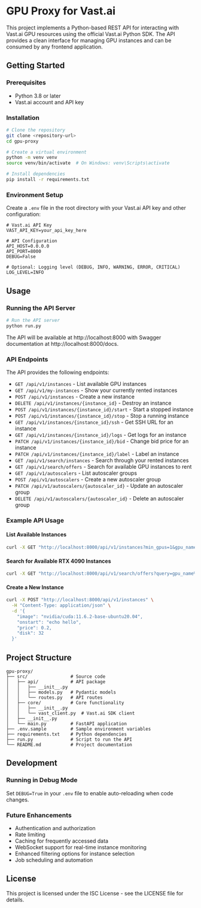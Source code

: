# GPU Proxy for Vast.ai

This project implements a Python-based REST API for interacting with Vast.ai GPU resources using the official Vast.ai Python SDK. The API provides a clean interface for managing GPU instances and can be consumed by any frontend application.

## Getting Started

### Prerequisites

- Python 3.8 or later
- Vast.ai account and API key

### Installation

```bash
# Clone the repository
git clone <repository-url>
cd gpu-proxy

# Create a virtual environment
python -m venv venv
source venv/bin/activate  # On Windows: venv\Scripts\activate

# Install dependencies
pip install -r requirements.txt
```

### Environment Setup

Create a `.env` file in the root directory with your Vast.ai API key and other configuration:

```
# Vast.ai API Key
VAST_API_KEY=your_api_key_here

# API Configuration
API_HOST=0.0.0.0
API_PORT=8000
DEBUG=False

# Optional: Logging level (DEBUG, INFO, WARNING, ERROR, CRITICAL)
LOG_LEVEL=INFO
```

## Usage

### Running the API Server

```bash
# Run the API server
python run.py
```

The API will be available at http://localhost:8000 with Swagger documentation at http://localhost:8000/docs.

### API Endpoints

The API provides the following endpoints:

- `GET /api/v1/instances` - List available GPU instances
- `GET /api/v1/my-instances` - Show your currently rented instances
- `POST /api/v1/instances` - Create a new instance
- `DELETE /api/v1/instances/{instance_id}` - Destroy an instance
- `POST /api/v1/instances/{instance_id}/start` - Start a stopped instance
- `POST /api/v1/instances/{instance_id}/stop` - Stop a running instance
- `GET /api/v1/instances/{instance_id}/ssh` - Get SSH URL for an instance
- `GET /api/v1/instances/{instance_id}/logs` - Get logs for an instance
- `PATCH /api/v1/instances/{instance_id}/bid` - Change bid price for an instance
- `PATCH /api/v1/instances/{instance_id}/label` - Label an instance
- `GET /api/v1/search/instances` - Search through your rented instances
- `GET /api/v1/search/offers` - Search for available GPU instances to rent
- `GET /api/v1/autoscalers` - List autoscaler groups
- `POST /api/v1/autoscalers` - Create a new autoscaler group
- `PATCH /api/v1/autoscalers/{autoscaler_id}` - Update an autoscaler group
- `DELETE /api/v1/autoscalers/{autoscaler_id}` - Delete an autoscaler group

### Example API Usage

#### List Available Instances

```bash
curl -X GET "http://localhost:8000/api/v1/instances?min_gpus=1&gpu_name=RTX+3090"
```

#### Search for Available RTX 4090 Instances

```bash
curl -X GET "http://localhost:8000/api/v1/search/offers?query=gpu_name%3DRTX_4090%20num_gpus%3E%3D1"
```

#### Create a New Instance

```bash
curl -X POST "http://localhost:8000/api/v1/instances" \
  -H "Content-Type: application/json" \
  -d '{
    "image": "nvidia/cuda:11.6.2-base-ubuntu20.04",
    "onstart": "echo hello",
    "price": 0.2,
    "disk": 32
  }'
```

## Project Structure

```
gpu-proxy/
├── src/                # Source code
│   ├── api/            # API package
│   │   ├── __init__.py
│   │   ├── models.py   # Pydantic models
│   │   └── routes.py   # API routes
│   ├── core/           # Core functionality
│   │   ├── __init__.py
│   │   └── vast_client.py  # Vast.ai SDK client
│   ├── __init__.py
│   └── main.py         # FastAPI application
├── .env.sample         # Sample environment variables
├── requirements.txt    # Python dependencies
├── run.py              # Script to run the API
└── README.md           # Project documentation
```

## Development

### Running in Debug Mode

Set `DEBUG=True` in your `.env` file to enable auto-reloading when code changes.

### Future Enhancements

- Authentication and authorization
- Rate limiting
- Caching for frequently accessed data
- WebSocket support for real-time instance monitoring
- Enhanced filtering options for instance selection
- Job scheduling and automation

## License

This project is licensed under the ISC License - see the LICENSE file for details. 